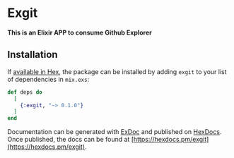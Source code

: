 # Exgit

**This is an Elixir APP to consume Github Explorer**

## Installation

If [available in Hex](https://hex.pm/docs/publish), the package can be installed
by adding `exgit` to your list of dependencies in `mix.exs`:

```elixir
def deps do
  [
    {:exgit, "~> 0.1.0"}
  ]
end
```

Documentation can be generated with [ExDoc](https://github.com/elixir-lang/ex_doc)
and published on [HexDocs](https://hexdocs.pm). Once published, the docs can
be found at [https://hexdocs.pm/exgit](https://hexdocs.pm/exgit).

